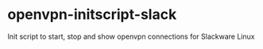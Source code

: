 # openvpn-initscript-slack
Init script to start, stop and show openvpn connections for Slackware Linux
